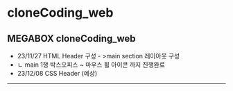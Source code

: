 # cloneCoding_web 
## MEGABOX cloneCoding_web
* 23/11/27 HTML Header 구성 - >main section 레이아웃 구성 
* ㄴ main 1행 박스오피스 ~ 마우스 휠 아이콘 까지 진행완료 
* 23/12/08 CSS Header (예상)
--------------------------------------------------------------------

